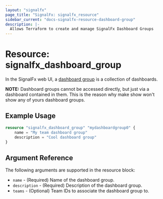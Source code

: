 ```yaml
---
layout: "signalfx"
page_title: "SignalFx: signalfx_resource"
sidebar_current: "docs-signalfx-resource-dashboard-group"
description: |-
  Allows Terraform to create and manage SignalFx Dashboard Groups
---
```


# Resource: signalfx_dashboard_group

In the SignalFx web UI, a [dashboard group](https://developers.signalfx.com/v2/docs/dashboard-group-model) is a collection of dashboards.

**NOTE:** Dashboard groups cannot be accessed directly, but just via a dashboard contained in them. This is the reason why make show won't show any of yours dashboard groups.

## Example Usage

```terraform
resource "signalfx_dashboard_group" "mydashboardgroup0" {
    name = "My team dashboard group"
    description = "Cool dashboard group"
}
```

## Argument Reference

The following arguments are supported in the resource block:

* `name` - (Required) Name of the dashboard group.
* `description` - (Required) Description of the dashboard group.
* `teams` - (Optional) Team IDs to associate the dashboard group to.
